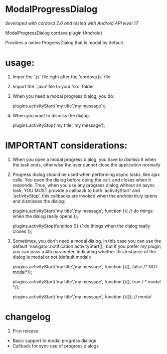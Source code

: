 ModalProgressDialog
===================

*developed with cordova 2.6 and tested with Android API level 17*

ModalProgressDialog cordava plugin (Android)

Provides a native ProgressDialog that is modal by default.

# usage:

1. Impor the '.js' file right after the 'cordova.js' file
2. Import the '.java' file to your 'src' folder
3. When you need a modal progress dialog, you do:

    plugins.activityStart('my title','my message');
    
4. When you want to dismiss the dialog:

    plugins.activityStop('my title','my message');

    
# IMPORTANT considerations:

1. When you open a modal progress dialog, you have to dismiss it when the task ends, otherwise the user cannot close the application normally
2. Progress dialog should be used when performing async tasks, like ajax calls. You open the dialog before doing the call, and closes when it responds. Thus, when you use any progress dialog without an async task, YOU MUST provide a callback to both 'activityStart' and 'activityStop', this callbacks are invoked when the android truly opens and dismisses the dialog:

    plugins.activityStart('my title','my message', function (){
      // do things when the dialog really opens
    });
    
    plugins.activityStop(function (){
      // do things when the dialog really closes
    });

3. Sometimes, you don't need a modal dialog, in this case you can use the default 'navigator.notification.activityStart()', but if you prefer my plugin, you can pass a 4th parameter, indicating whether this instance of the dialog is modal or not (default modal):

    plugins.activityStart('my title','my message', function (){}, false /* NOT modal*/);
    
    plugins.activityStart('my title','my message', function (){}, true / * modal */);
    
    plugins.activityStart('my title','my message', function (){}); // modal
    
# changelog

1. First release:
  - Basic support to modal progress dialogs
  - Callback for sync use of progress dialogs
